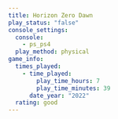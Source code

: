 ```yaml
---
title: Horizon Zero Dawn
play_status: "false"
console_settings:
  console:
    - ps_ps4
  play_method: physical
game_info:
  times_played:
    - time_played:
        play_time_hours: 7
        play_time_minutes: 39
      date_year: "2022"
  rating: good
---
```

